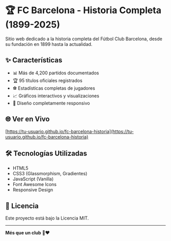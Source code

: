 # 🏆 FC Barcelona - Historia Completa (1899-2025)

Sitio web dedicado a la historia completa del Fútbol Club Barcelona, desde su fundación en 1899 hasta la actualidad.

## ✨ Características
- 📊 Más de 4,200 partidos documentados
- 🏆 95 títulos oficiales registrados
- ⚽ Estadísticas completas de jugadores
- 📈 Gráficos interactivos y visualizaciones
- 📱 Diseño completamente responsivo

## 🌐 Ver en Vivo
[https://tu-usuario.github.io/fc-barcelona-historia](https://tu-usuario.github.io/fc-barcelona-historia)

## 🛠️ Tecnologías Utilizadas
- HTML5
- CSS3 (Glassmorphism, Gradientes)
- JavaScript (Vanilla)
- Font Awesome Icons
- Responsive Design

## 📄 Licencia
Este proyecto está bajo la Licencia MIT.

---
**Més que un club** 💙❤️
